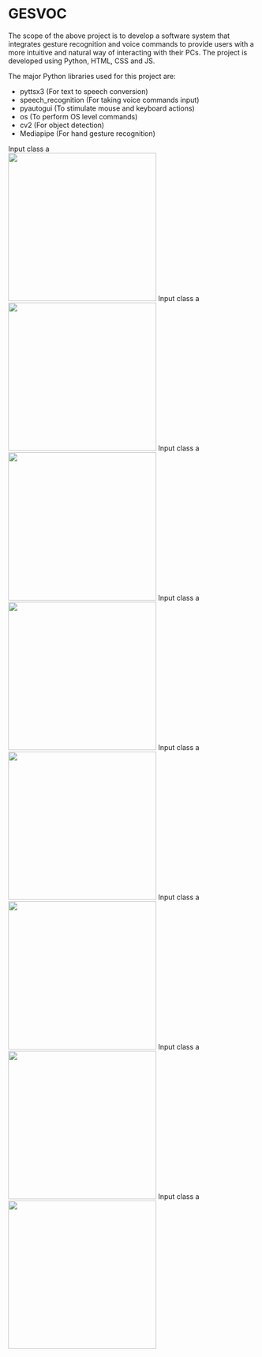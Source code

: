 # GESVOC
 
The scope of the above project is to develop a software system that integrates gesture recognition and voice commands to provide users with a more intuitive and natural way of interacting with their PCs. The project is developed using Python, HTML, CSS and JS.

The major Python libraries used for this project are:
- pyttsx3 (For text to speech conversion) <br>
- speech_recognition (For taking voice commands input) <br>
- pyautogui (To stimulate mouse and keyboard actions) <br>
- os (To perform OS level commands) <br>
- cv2 (For object detection) <br>
- Mediapipe (For hand gesture recognition) <br>

Input class a <br>
<img src="https://user-images.githubusercontent.com/88047746/231143030-457eefb1-fec7-46de-b50f-1c333a73de4f.png" width="300px" height="300px">
Input class a <br>
<img src="https://user-images.githubusercontent.com/88047746/231143087-b86d8be8-e3c9-4ee2-93e7-34f0ffd6d82a.png" width="300px" height="300px">
Input class a <br>
<img src="https://user-images.githubusercontent.com/88047746/231143139-2ef9a06e-6ed7-4036-80ad-42ac6c5bed6d.png" width="300px" height="300px">
Input class a <br>
<img src="https://user-images.githubusercontent.com/88047746/231143214-fe12c7da-4f1e-4606-be8f-17e3068c21a3.png" width="300px" height="300px">
Input class a <br>
<img src="https://user-images.githubusercontent.com/88047746/231143226-f6bbe1e7-bb00-43a8-b33a-ffc6d9b3a0bb.png" width="300px" height="300px">
Input class a <br>
<img src="https://user-images.githubusercontent.com/88047746/231143237-beae786b-302a-40d7-8045-704d9d0cae07.png" width="300px" height="300px">
Input class a <br>
<img src="https://user-images.githubusercontent.com/88047746/231143252-54947f91-7887-4aa5-a84f-31738f6996c0.png" width="300px" height="300px">
Input class a <br>
<img src="Screenshot 2023-04-11 154849" src="https://user-images.githubusercontent.com/88047746/231143272-945d5ad4-2cc7-4ec8-b83d-952292c82ab5.png" width="300px" height="300px">



